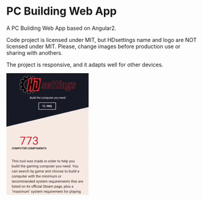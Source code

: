 # PC Building Web App
A PC Building Web App based on Angular2.

Code project is licensed under MIT, but HDsettings name and logo are NOT licensed under MIT. Please, change images 
before production use or sharing with anothers.

The project is responsive, and it adapts well for other devices.

![](mobile_demo.gif)
